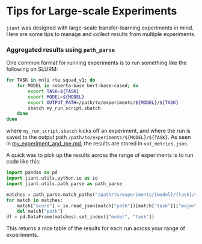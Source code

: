 # Tips for Large-scale Experiments

`jiant` was designed with large-scale transfer-learning experiments in mind. Here are some tips to manage and collect results from multiple experiments. 

### Aggregated results using `path_parse` 

One common format for running experiments is to run something like the following on SLURM: 

```bash
for TASK in mnli rte squad_v1; do
    for MODEL in roberta-base bert-base-cased; do
        export TASK=${TASK}
        export MODEL=${MODEL}
        export OUTPUT_PATH=/path/to/experiments/${MODEL}/${TASK}
        sbatch my_run_script.sbatch
    done
done
```
where `my_run_script.sbatch` kicks off an experiment, and where the run is saved to the output path `/path/to/experiments/${MODEL}/${TASK}`. As seen in [my_experiment_and_me.md](./my_experiment_and_me.md), the results are stored in `val_metrics.json`.

A quick was to pick up the results across the range of experiments is to run code like this:

```python
import pandas as pd
import jiant.utils.python.io as io
import jiant.utils.path_parse as path_parse

matches = path_parse.match_paths("/path/to/experiments/{model}/{task}/val_metrics.json")
for match in matches:
    match["score"] = io.read_json(match["path"])[match["task"]]["major"]
    del match["path"]
df = pd.DataFrame(matches).set_index(["model", "task"])
```

This returns a nice table of the results for each run across your range of experiments.
